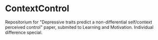 # ContextControl
Repositorium for "Depressive traits predict a non-differential self/context perceived control" paper, submited to Learning and Motivation. Individual difference special.
